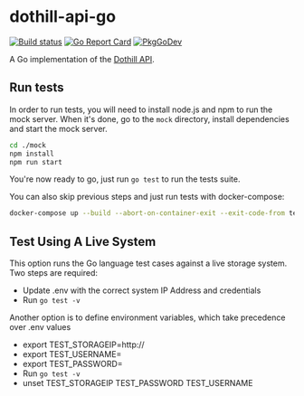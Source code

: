 # dothill-api-go

[![Build status](https://gitlab.com/enix.io/dothill-api-go/badges/master/pipeline.svg)](https://gitlab.com/enix.io/dothill-api-go/-/pipelines)
[![Go Report Card](https://goreportcard.com/badge/github.com/enix/dothill-api-go)](https://goreportcard.com/report/github.com/enix/dothill-api-go)
[![PkgGoDev](https://pkg.go.dev/badge/github.com/enix/dothill-api-go)](https://pkg.go.dev/github.com/enix/dothill-api-go)

A Go implementation of the [Dothill API](https://www.seagate.com/files/dothill-content/support/documentation/AssuredSAN_4004_Series_CLI_Reference_Guide_GL105.pdf).

## Run tests

In order to run tests, you will need to install node.js and npm to run the mock server. When it's done, go to the `mock` directory, install dependencies and start the mock server.

```sh
cd ./mock
npm install
npm run start
```

You're now ready to go, just run `go test` to run the tests suite.

You can also skip previous steps and just run tests with docker-compose:

```sh
docker-compose up --build --abort-on-container-exit --exit-code-from tests
```

## Test Using A Live System

This option runs the Go language test cases against a live storage system. Two steps are required:
- Update .env with the correct system IP Address and credentials
- Run `go test -v`

Another option is to define environment variables, which take precedence over .env values
- export TEST_STORAGEIP=http://<ipaddress>
- export TEST_USERNAME=<username>
- export TEST_PASSWORD=<password>
- Run `go test -v`
- unset TEST_STORAGEIP TEST_PASSWORD TEST_USERNAME

